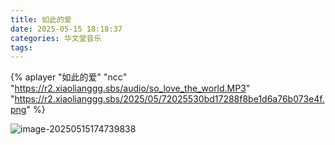 ```yaml
---
title: 如此的爱
date: 2025-05-15 18:18:37
categories: 华文堂音乐
tags:
---
```





{% aplayer  "如此的爱"  "ncc"  "https://r2.xiaolianggg.sbs/audio/so_love_the_world.MP3"  "https://r2.xiaolianggg.sbs/2025/05/72025530bd17288f8be1d6a76b073e4f.png" %}



![image-20250515174739838](https://r2.xiaolianggg.sbs/2025/05/08ccf343316db53b6f41f645cf408efd.png)